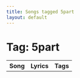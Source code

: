 ```yaml
---
title: Songs tagged 5part
layout: default
---
```

# Tag: 5part
<table><tr><th>Song</th><th>Lyrics</th><th>Tags</th></tr>
